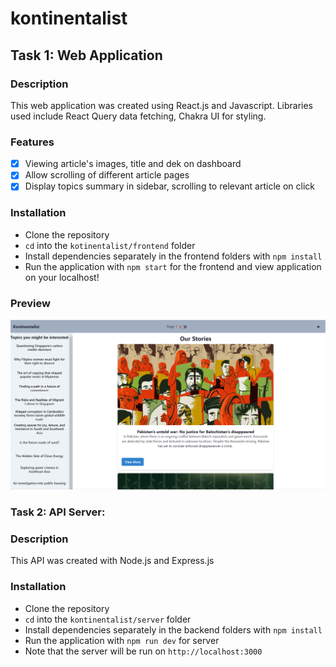 # kontinentalist

## Task 1: Web Application

### Description
This web application was created using React.js and Javascript. Libraries used include React Query data fetching, Chakra UI for styling.

### Features
- [X] Viewing article's images, title and dek on dashboard
- [X] Allow scrolling of different article pages
- [X] Display topics summary in sidebar, scrolling to relevant article on click

### Installation
- Clone the repository
- `cd` into the `kotinentalist/frontend` folder
- Install dependencies separately in the frontend folders with `npm install`
- Run the application with `npm start` for the frontend and view application on your localhost!

### Preview
![screenshot](https://github.com/Kb-Tay/kontinentalist/blob/main/frontend/public/Kontinentalist.png)

### Task 2: API Server:

### Description
This API was created with Node.js and Express.js

### Installation
- Clone the repository
- `cd` into the `kontinentalist/server` folder
- Install dependencies separately in the backend folders with `npm install`
- Run the application with `npm run dev` for server
- Note that the server will be run on `http://localhost:3000`

